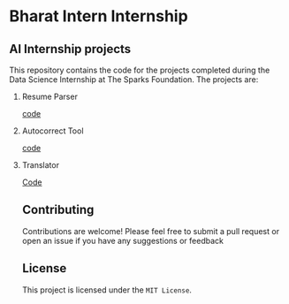 # Bharat Intern Internship


## AI Internship projects


This repository contains the code for the projects completed during the Data Science Internship at The Sparks Foundation. The projects are:
<ol>
  <li> Resume Parser </li>
  <p><a href="https://github.com/charvijain12/Bharat-Intern-AI/tree/main/Resume%20Parser">code</a></p>
  
  <li> Autocorrect Tool </li>
  <p><a href="https://github.com/charvijain12/Bharat-Intern-AI/tree/main/Auto%20Correct%20Tool">code</a></p>
  
  <li> Translator </li>
  <p><a href="https://github.com/charvijain12/Bharat-Intern-AI/tree/main/Translator">Code</a></p>
  

## Contributing
Contributions are welcome! Please feel free to submit a pull request or open an issue if you have any suggestions or feedback


## License
This project is licensed under the `MIT License`.
